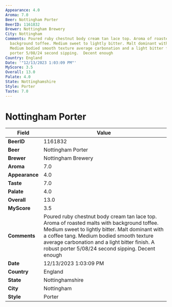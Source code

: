 ```yaml
---
Appearance: 4.0
Aroma: 7.0
Beer: Nottingham Porter
BeerID: 1161832
Brewer: Nottingham Brewery
City: Nottingham
Comments: Poured ruby chestnut body cream tan lace top. Aroma of roasted malts with
  background toffee. Medium sweet to lightly bitter. Malt dominant with a coffee tang.
  Medium bodied smooth texture average carbonation and a light bitter finish. A robust
  porter 5/08/24 second sipping.  Decent enough
Country: England
Date: '"12/13/2023 1:03:09 PM"'
MyScore: 3.5
Overall: 13.0
Palate: 4.0
State: Nottinghamshire
Style: Porter
Taste: 7.0
---
```


# Nottingham Porter

| Field         | Value |
|---------------|-------|
| **BeerID** | 1161832 |
| **Beer** | Nottingham Porter |
| **Brewer** | Nottingham Brewery |
| **Aroma** | 7.0 |
| **Appearance** | 4.0 |
| **Taste** | 7.0 |
| **Palate** | 4.0 |
| **Overall** | 13.0 |
| **MyScore** | 3.5 |
| **Comments** | Poured ruby chestnut body cream tan lace top. Aroma of roasted malts with background toffee. Medium sweet to lightly bitter. Malt dominant with a coffee tang. Medium bodied smooth texture average carbonation and a light bitter finish. A robust porter 5/08/24 second sipping.  Decent enough |
| **Date** | 12/13/2023 1:03:09 PM |
| **Country** | England |
| **State** | Nottinghamshire |
| **City** | Nottingham |
| **Style** | Porter |
